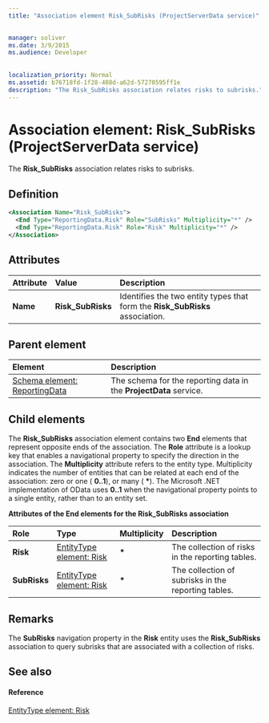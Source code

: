 ```yaml
---
title: "Association element Risk_SubRisks (ProjectServerData service)"

 
manager: soliver
ms.date: 3/9/2015
ms.audience: Developer
 
 
localization_priority: Normal
ms.assetid: b76718fd-1f28-408d-a62d-57270595ff1e
description: "The Risk_SubRisks association relates risks to subrisks."
---
```


# Association element: Risk_SubRisks (ProjectServerData service)

The **Risk_SubRisks** association relates risks to subrisks. 
  
## Definition

```XML
<Association Name="Risk_SubRisks">
  <End Type="ReportingData.Risk" Role="SubRisks" Multiplicity="*" />
  <End Type="ReportingData.Risk" Role="Risk" Multiplicity="*" />
</Association>
```

## Attributes

|**Attribute**|**Value**|**Description**|
|:-----|:-----|:-----|
|**Name** <br/> |**Risk_SubRisks** <br/> |Identifies the two entity types that form the **Risk_SubRisks** association.  <br/> |
   
## Parent element

|**Element**|**Description**|
|:-----|:-----|
|[Schema element: ReportingData](schema-reportingdata-projectdata-service.md) <br/> |The schema for the reporting data in the **ProjectData** service.  <br/> |
   
## Child elements

The **Risk_SubRisks** association element contains two **End** elements that represent opposite ends of the association. The **Role** attribute is a lookup key that enables a navigational property to specify the direction in the association. The **Multiplicity** attribute refers to the entity type. Multiplicity indicates the number of entities that can be related at each end of the association: zero or one ( **0..1**), or many ( **\***). The Microsoft .NET implementation of OData uses **0..1** when the navigational property points to a single entity, rather than to an entity set. 
  
**Attributes of the End elements for the Risk_SubRisks association**

|**Role**|**Type**|**Multiplicity**|**Description**|
|:-----|:-----|:-----|:-----|
|**Risk** <br/> |[EntityType element: Risk](entitytype-risk-projectdata-service.md) <br/> |**\*** <br/> |The collection of risks in the reporting tables.  <br/> |
|**SubRisks** <br/> |[EntityType element: Risk](entitytype-risk-projectdata-service.md) <br/> |**\*** <br/> |The collection of subrisks in the reporting tables.  <br/> |
   
## Remarks

The **SubRisks** navigation property in the **Risk** entity uses the **Risk_SubRisks** association to query subrisks that are associated with a collection of risks. 
  
## See also

#### Reference

[EntityType element: Risk](entitytype-risk-projectdata-service.md)

